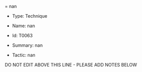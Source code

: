 = nan

* Type: Technique

* Name: nan

* Id: T0063

* Summary: nan

* Tactic: nan

DO NOT EDIT ABOVE THIS LINE - PLEASE ADD NOTES BELOW
